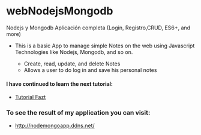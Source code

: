 # webNodejsMongodb

Nodejs y Mongodb Aplicación completa (Login, Registro,CRUD, ES6+, and more)

- This is a basic App to manage simple Notes on the web using Javascript Technologies like Nodejs,
  Mongodb, and so
  on.

  - Create, read, update, and delete Notes
  - Allows a user to do log in and save his personal notes

#### I have continued to learn the next tutorial:

- [Tutorial Fazt](https://www.youtube.com/playlist?list=PLo5lAe9kQrwqUEXK7oQbzv63KsdODzuAy)

### To see the result of my application you can visit:

- http://nodemongoapp.ddns.net/
